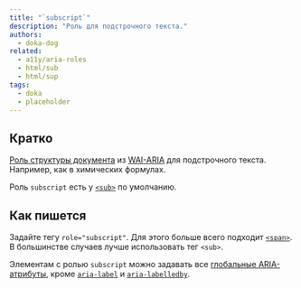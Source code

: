 ```yaml
---
title: "`subscript`"
description: "Роль для подстрочного текста."
authors:
  - doka-dog
related:
  - a11y/aria-roles
  - html/sub
  - html/sup
tags:
  - doka
  - placeholder
---
```


## Кратко

[Роль структуры документа](/a11y/aria-roles/#roli-struktury-dokumenta) из [WAI-ARIA](/a11y/aria-intro/#specifikaciya) для подстрочного текста. Например, как в химических формулах.

Роль `subscript` есть у [`<sub>`](/html/sub/) по умолчанию.

## Как пишется

Задайте тегу `role="subscript"`. Для этого больше всего подходит [`<span>`](/html/span/). В большинстве случаев лучше использовать тег `<sub>`.

Элементам с ролью `subscript` можно задавать все [глобальные ARIA-атрибуты](/a11y/aria-attrs/#globalnye-atributy), кроме [`aria-label`](/a11y/aria-label/) и [`aria-labelledby`](/a11y/aria-labelledby/).
